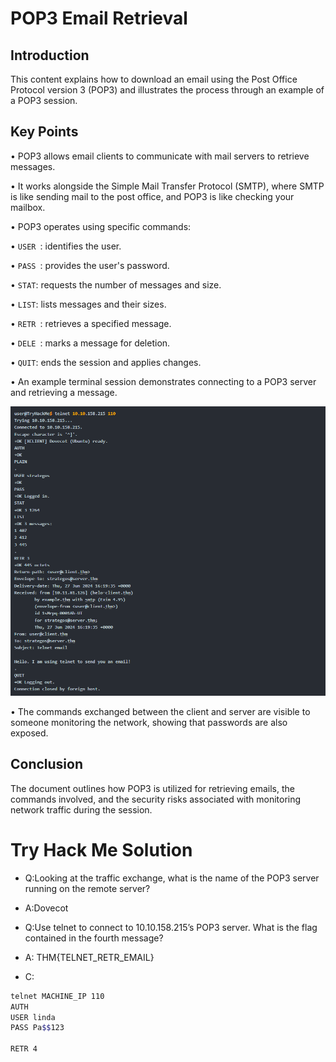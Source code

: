 # POP3 Email Retrieval 

## Introduction 
This content explains how to download an email using the Post Office Protocol version 3 (POP3) and illustrates the process through an example of a POP3 session. 

## Key Points 
• POP3 allows email clients to communicate with mail servers to retrieve messages. 

• It works alongside the Simple Mail Transfer Protocol (SMTP), where SMTP is like sending mail to the post office, and POP3 is like checking your mailbox. 

• POP3 operates using specific commands: 

• `USER `: identifies the user. 

• `PASS `: provides the user's password. 

• `STAT`: requests the number of messages and size. 

• `LIST`: lists messages and their sizes. 

• `RETR `: retrieves a specified message. 

• `DELE `: marks a message for deletion. 

• `QUIT`: ends the session and applies changes. 

• An example terminal session demonstrates connecting to a POP3 server and retrieving a message. 

![alt text](image-8.png)

• The commands exchanged between the client and server are visible to someone monitoring the network, showing that passwords are also exposed. 

## Conclusion 
The document outlines how POP3 is utilized for retrieving emails, the commands involved, and the security risks associated with monitoring network traffic during the session.

# Try Hack Me Solution

- Q:Looking at the traffic exchange, what is the name of the POP3 server running on the remote server?

- A:Dovecot

- Q:Use telnet to connect to 10.10.158.215’s POP3 server. What is the flag contained in the fourth message?

- A: THM{TELNET_RETR_EMAIL}

- C: 
```bash
telnet MACHINE_IP 110
AUTH
USER linda
PASS Pa$$123

RETR 4
```